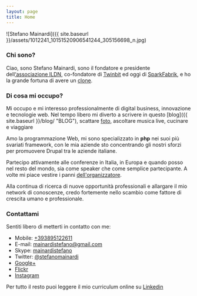 ```yaml
---
layout: page
title: Home
---
```


![Stefano Mainardi]({{ site.baseurl }}/assets/1012241_10151520906541244_305156698_n.jpg)

### Chi sono?

Ciao, sono Stefano Mainardi, sono il fondatore e presidente dell[‘associazione ILDN](http://associazione.ildn.net/), co-fondatore di [Twinbit](http://www.twinbit.it/) ed oggi di [SparkFabrik](http://www.sparkfabrik.com), e ho la grande fortuna di avere un [clone](http://www.paolomainardi.com).

### Di cosa mi occupo?

Mi occupo e mi interesso professionalmente di digital business, innovazione e tecnologie web. Nel tempo libero mi diverto a scrivere in questo [blog]({{ site.baseurl }}/blog/ "BLOG"), scattare [foto](http://www.flickr.com/photos/mainardi/), ascoltare musica live, cucinare e viaggiare

Amo la programmazione Web, mi sono specializzato in **php** nei suoi più svariati framework, con le mia aziende sto concentrando gli nostri sforzi per promuovere Drupal tra le aziende italiane.

Partecipo attivamente alle conferenze in Italia, in Europa e quando posso nel resto del mondo, sia come speaker che come semplice partecipante. A volte mi piace vestire i panni [dell'organizzatore](http://www.drupalday.it).

Alla continua di ricerca di nuove opportunità professionali e allargare il mio network di conoscenze, credo fortemente nello scambio come fattore di crescita umano e professionale.

### Contattami

Sentiti libero di metterti in contatto con me:

* Mobile: [+393895122611](tel://+393280952418)
* E-mail: [mainardistefano@gmail.com](mailto:mainardistefano@gmail.com)
* Skype: [mainardistefano](skype:mainardistefano?call)
* Twitter: [@stefanomainardi](https://www.twitter.com/stefanomainardi/)
* [Google+](https://plus.google.com/u/0/+StefanoMainardi)
* [Flickr](http://www.flickr.com/photos/mainardi/)
* [Instagram](http://instagram.com/stefanomainardi)

Per tutto il resto puoi leggere il mio curriculum online su [Linkedin](http://www.linkedin.com/in/mainardi)
